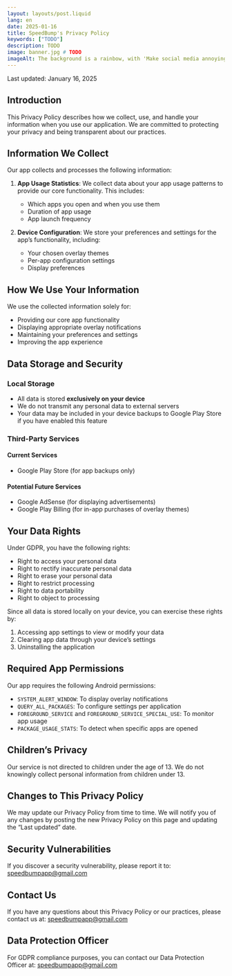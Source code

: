 ```yaml
---
layout: layouts/post.liquid
lang: en
date: 2025-01-16
title: SpeedBump's Privacy Policy
keywords: ["TODO"]
description: TODO
image: banner.jpg # TODO
imageAlt: The background is a rainbow, with 'Make social media annoying' in the middle using the font Comic Sans, and a badly drawn cat in the top right corner. It references the internet meme 'graphic design is my passion'.
---
```


<div class="post-meta">Last updated: January 16, 2025</div>

<h2 id="introduction">Introduction</h2>
<p>This Privacy Policy describes how we collect, use, and handle your information when you use our application. We are committed to protecting your privacy and being transparent about our practices.</p>
<h2 id="information-we-collect" tabindex="-1">Information We Collect</h2>
<p>Our app collects and processes the following information:</p>
<ol>
<li>
<p><strong>App Usage Statistics</strong>: We collect data about your app usage patterns to provide our core functionality. This includes:</p>
<ul>
<li>Which apps you open and when you use them</li>
<li>Duration of app usage</li>
<li>App launch frequency</li>
</ul>
</li>
<li>
<p><strong>Device Configuration</strong>: We store your preferences and settings for the app’s functionality, including:</p>
<ul>
<li>Your chosen overlay themes</li>
<li>Per-app configuration settings</li>
<li>Display preferences</li>
</ul>
</li>
</ol>
<h2 id="how-we-use-your-information" tabindex="-1">How We Use Your Information</h2>
<p>We use the collected information solely for:</p>
<ul>
<li>Providing our core app functionality</li>
<li>Displaying appropriate overlay notifications</li>
<li>Maintaining your preferences and settings</li>
<li>Improving the app experience</li>
</ul>
<h2 id="data-storage-and-security" tabindex="-1">Data Storage and Security</h2>
<h3 id="local-storage" tabindex="-1">Local Storage</h3>
<ul>
<li>All data is stored <strong>exclusively on your device</strong></li>
<li>We do not transmit any personal data to external servers</li>
<li>Your data may be included in your device backups to Google Play Store if you have enabled this feature</li>
</ul>
<h3 id="third-party-services" tabindex="-1">Third-Party Services</h3>
<h4 id="current-services" tabindex="-1">Current Services</h4>
<ul>
<li>Google Play Store (for app backups only)</li>
</ul>
<h4 id="potential-future-services" tabindex="-1">Potential Future Services</h4>
<ul>
<li>Google AdSense (for displaying advertisements)</li>
<li>Google Play Billing (for in-app purchases of overlay themes)</li>
</ul>
<h2 id="your-data-rights" tabindex="-1">Your Data Rights</h2>
<p>Under GDPR, you have the following rights:</p>
<ul>
<li>Right to access your personal data</li>
<li>Right to rectify inaccurate personal data</li>
<li>Right to erase your personal data</li>
<li>Right to restrict processing</li>
<li>Right to data portability</li>
<li>Right to object to processing</li>
</ul>
<p>Since all data is stored locally on your device, you can exercise these rights by:</p>
<ol>
<li>Accessing app settings to view or modify your data</li>
<li>Clearing app data through your device’s settings</li>
<li>Uninstalling the application</li>
</ol>
<h2 id="required-app-permissions" tabindex="-1">Required App Permissions</h2>
<p>Our app requires the following Android permissions:</p>
<ul>
<li><code>SYSTEM_ALERT_WINDOW</code>: To display overlay notifications</li>
<li><code>QUERY_ALL_PACKAGES</code>: To configure settings per application</li>
<li><code>FOREGROUND_SERVICE</code> and <code>FOREGROUND_SERVICE_SPECIAL_USE</code>: To monitor app usage</li>
<li><code>PACKAGE_USAGE_STATS</code>: To detect when specific apps are opened</li>
</ul>
<h2 id="children-s-privacy" tabindex="-1">Children’s Privacy</h2>
<p>Our service is not directed to children under the age of 13. We do not knowingly collect personal information from children under 13.</p>
<h2 id="changes-to-this-privacy-policy" tabindex="-1">Changes to This Privacy Policy</h2>
<p>We may update our Privacy Policy from time to time. We will notify you of any changes by posting the new Privacy Policy on this page and updating the “Last updated” date.</p>
<h2 id="security-vulnerabilities" tabindex="-1">Security Vulnerabilities</h2>
<p>If you discover a security vulnerability, please report it to: <a href="mailto:speedbumpapp@gmail.com">speedbumpapp@gmail.com</a></p>
<h2 id="contact-us" tabindex="-1">Contact Us</h2>
<p>If you have any questions about this Privacy Policy or our practices, please contact us at: <a href="mailto:speedbumpapp@gmail.com">speedbumpapp@gmail.com</a></p>
<h2 id="data-protection-officer" tabindex="-1">Data Protection Officer</h2>
<p>For GDPR compliance purposes, you can contact our Data Protection Officer at: <a href="mailto:speedbumpapp@gmail.com">speedbumpapp@gmail.com</a></p>

